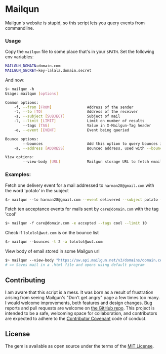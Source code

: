# Mailqun

Mailgun's website is stupid, so this script lets you query events from commandline.

### Usage
Copy the `mailqun` file to some place that's in your `$PATH`. Set the following env variables:
``` sh
MAILGUN_DOMAIN=domain.com
MAILGUN_SECRET=key-lalala.domain.secret
```

And now:
``` sh
$> mailqun -h
Usage: mailqun [options]

Common options:
    -f, --from [FROM]                Address of the sender
    -t, --to [TO]                    Address of the receiver
    -s, --subject [SUBJECT]          Subject of mail
    -l, --limit [LIMIT]              Limit on number of results
        --tags [TAG]                 Value in X-Mailgun-Tag header
    -e, --event [EVENT]              Event being queried

Bounce options:
        --bounces                    Add this option to query bounces instead of events
    -a, --address [ADDRESS]          Bounced address, used with --bounces

View options:
        --view-body [URL]            Mailgun storage URL to fetch email body from
```

### Examples:
Fetch one delivery event for a mail addressed to `harman28@gmail.com` with the word 'potato' in the subject
``` sh
$> mailqun --to harman28@gmail.com --event delivered --subject potato --limit 1
```

Fetch ten acceptance events for mails sent by `care@domain.com` with the tag 'cool'
``` sh
$> mailqun -f care@domain.com -e accepted --tags cool --limit 10
```

Check if `lololol@wut.com` is on the bounce list
```sh
$> mailqun --bounces -l 2 -a lololol@wut.com
```

View body of email stored in some Mailgun url
```sh
$> mailqun --view-body "https://sw.api.mailgun.net/v3/domains/domain.com/messages/uglyhash"
# => Saves mail in a .html file and opens using default program
```

## Contributing

I am aware that this script is a mess. It was born as a result of frustration arising from seeing Mailgun's "Don't get angry" page a few times too many. I would welcome improvements, both features and design changes. Bug reports and pull requests are welcome on [the GitHub repo](https://github.com/harman28/mailqun).
This project is intended to be a safe, welcoming space for collaboration, and contributors are expected to adhere to the [Contributor Covenant](contributor-covenant.org) code of conduct.


## License

The gem is available as open source under the terms of the [MIT License](http://opensource.org/licenses/MIT).
